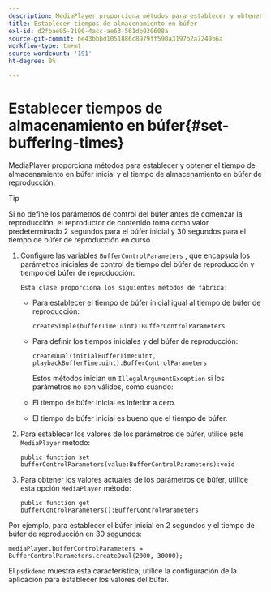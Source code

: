 ```yaml
---
description: MediaPlayer proporciona métodos para establecer y obtener el tiempo de almacenamiento en búfer inicial y el tiempo de almacenamiento en búfer de reproducción.
title: Establecer tiempos de almacenamiento en búfer
exl-id: d2fbae05-2190-4acc-ae63-561db030608a
source-git-commit: be43bbbd1051886c8979ff590a3197b2a7249b6a
workflow-type: tm+mt
source-wordcount: '191'
ht-degree: 0%

---
```


# Establecer tiempos de almacenamiento en búfer{#set-buffering-times}

MediaPlayer proporciona métodos para establecer y obtener el tiempo de almacenamiento en búfer inicial y el tiempo de almacenamiento en búfer de reproducción.

>[!TIP]
>
>Si no define los parámetros de control del búfer antes de comenzar la reproducción, el reproductor de contenido toma como valor predeterminado 2 segundos para el búfer inicial y 30 segundos para el tiempo de búfer de reproducción en curso.

1. Configure las variables `BufferControlParameters` , que encapsula los parámetros iniciales de control de tiempo del búfer de reproducción y tiempo del búfer de reproducción:

       Esta clase proporciona los siguientes métodos de fábrica:
   
   * Para establecer el tiempo de búfer inicial igual al tiempo de búfer de reproducción:

      ```
      createSimple(bufferTime:uint):BufferControlParameters
      ```

   * Para definir los tiempos iniciales y del búfer de reproducción:

      ```
      createDual(initialBufferTime:uint, playbackBufferTime:uint):BufferControlParameters 
      ```

      Estos métodos inician un `IllegalArgumentException` si los parámetros no son válidos, como cuando:

   * El tiempo de búfer inicial es inferior a cero.
   * El tiempo de búfer inicial es bueno que el tiempo de búfer.

1. Para establecer los valores de los parámetros de búfer, utilice este `MediaPlayer` método:

   ```
   public function set bufferControlParameters(value:BufferControlParameters):void
   ```

1. Para obtener los valores actuales de los parámetros de búfer, utilice esta opción `MediaPlayer` método:

   ```
   public function get bufferControlParameters():BufferControlParameters
   ```

<!--<a id="example_B5C5004188574D8D8AB8525742767280"></a>-->

Por ejemplo, para establecer el búfer inicial en 2 segundos y el tiempo de búfer de reproducción en 30 segundos:

```
mediaPlayer.bufferControlParameters = BufferControlParameters.createDual(2000, 30000); 
```

El `psdkdemo` muestra esta característica; utilice la configuración de la aplicación para establecer los valores del búfer.

